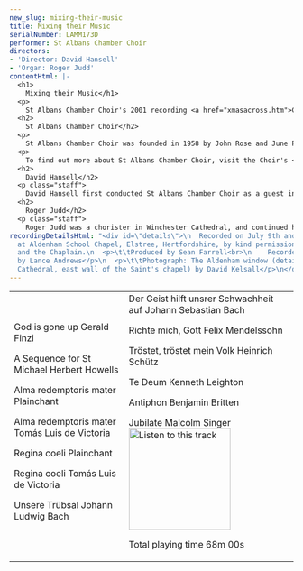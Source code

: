 ```yaml
---
new_slug: mixing-their-music
title: Mixing their Music
serialNumber: LAMM173D
performer: St Albans Chamber Choir
directors:
- 'Director: David Hansell'
- 'Organ: Roger Judd'
contentHtml: |-
  <h1>
    Mixing their Music</h1>
  <p>
    St Albans Chamber Choir's 2001 recording <a href="xmasacross.htm">Christmas across the Centuries</a> was a tightly themed programme not just of Christmas music but also of paired settings of the same text from widely contrasting historical periods. This present issue is a more varied anthology selected from the Choir's core repertoire of unaccompanied or organ accompanied music from circa 1600 to the present day. If there is a sub-theme running through the programme it is that of music for double choir. This means that instead of being divided into the standard four (SATB) vocal parts, each of those parts is divided to produce two four part ensembles which composers can combine and contrast in a variety of ways. The origins of this practice were in liturgical music, which from earliest times has used antiphonal devices of various kinds - either a soloist or a small ensemble singing in alternation with the main body of worshippers or the available forces being divided into two or more equal groups.</p>
  <h2>
    St Albans Chamber Choir</h2>
  <p>
    St Albans Chamber Choir was founded in 1958 by John Rose and June Pepin (née Clark) with the aim of achieving the highest standards of performance in programmes of both familiar and less well known music. Its repertoire ranges from music of the fifteenth century to works commissioned by the Choir from contemporary composers, including Nicola LeFanu, John Joubert, John Tavener and most recently Malcolm Singer. Acclaimed for its a cappella singing, the Choir also works regularly with professional instrumentalists, orchestras and soloists. Among its awards, the Choir won in 1994 a coveted BT Innovations Award for its mixed-media event Images, featuring music from and inspired by the Russian Orthodox Church together with an exhibition of icons. In 1999 the Choir was awarded an Eastern Arts Voluntary Music Development Grant to develop its programming and commission a major new work. This enabled the Choir to explore Jewish and Christian responses to the scriptures in music, and Malcolm Singer, former conductor of the leading Jewish choir, Zemel, was invited to compose a work for the two choirs together. This resulted in a cantata The Mask of Esther, which received its world premiere at St Albans Abbey in May 2001, and its first London performance in January 2002. The choir performs both locally and further afield, and also makes regular visits to Germany through its 35-year association with the Wormser Kantorei from St Albans' twin town, Worms. The Choir's first CD, <a href="xmasacross.htm">Christmas across the Centuries</a>, a sequence of beautiful music featuring medieval and modern versions of Christmas texts, was released in 2001.</p>
  <p>
    To find out more about St Albans Chamber Choir, visit the Choir's <a href="https://web.archive.org/web/20120720022625/http://www.stalbanschamberchoir.org.uk/">website</a>.</p>
  <h2>
    David Hansell</h2>
  <p class="staff">
    David Hansell first conducted St Albans Chamber Choir as a guest in early 1997 and was then offered the permanent appointment in the autumn of the same year. He is a graduate of Durham University (first and research degrees), and also holds diplomas in organ playing and choral conducting. Although he freely admits to a particular enthusiasm for seventeenth and eighteenth century music, his repertoire is extremely wide-ranging, from Gregorian chant to new commissions, as this programme demonstrates. As a conductor and continuo player David has performed throughout Europe and has toured the USA three times - he is particularly pleased to have conducted in both New York's cathedrals. In his other lives David is Director of Music at Putney High School, conducts the Esher-based Ripieno Choir, edits music by Marc-Antoine Charpentier and is a regular contributor to the specialist magazine Early Music Review.</p>
  <h2>
    Roger Judd</h2>
  <p class="staff">
    Roger Judd was a chorister in Winchester Cathedral, and continued his musical career as organ scholar at Pembroke College, Cambridge, where he studied with Sir David Willcocks. He was Assistant Organist of Ely Cathedral, and Master of the Music at St Michael's College Tenbury, before moving to Windsor Castle in 1985. As Assistant Organist of St George's Chapel he accompanies the Chapel choir in their services, broadcasts, recordings and concerts. In 2002-3 he was Acting Director of Music of the Chapel. He is organ tutor at Royal Holloway College and a piano tutor at Eton College. He performs widely as a soloist and continuo player, and has made a number of solo CDs.</p>
recordingDetailsHtml: "<div id=\"details\">\n  Recorded on July 9th and 10th 2004
  at Aldenham School Chapel, Elstree, Hertfordshire, by kind permission of the Headmaster
  and the Chaplain.\n  <p>\t\tProduced by Sean Farrell<br>\n    Recorded and edited
  by Lance Andrews</p>\n  <p>\t\tPhotograph: The Aldenham window (detail; St Albans
  Cathedral, east wall of the Saint's chapel) by David Kelsall</p>\n</div>"
---
```


<table class="tracktable">
  <tbody>
    <tr>
      <td class="column1">
        God is gone up <span class="composer">Gerald Finzi</span>
        <p>
          A Sequence for St Michael <span class="composer">Herbert Howells</span></p>
        <p>
          Alma redemptoris mater <span class="composer">Plainchant</span></p>
        <p>
          Alma redemptoris mater <span class="composer">Tomás Luis de Victoria</span></p>
        <p>
          Regina coeli <span class="composer">Plainchant</span></p>
        <p>
          Regina coeli <span class="composer">Tomás Luis de Victoria</span></p>
        <p>
          Unsere Trübsal <span class="composer">Johann Ludwig Bach</span></p>
      </td>
      <td class="column2">
        Der Geist hilft unsrer Schwachheit auf <span class="composer">Johann Sebastian Bach</span>
        <p>
          Richte mich, Gott <span class="composer">Felix Mendelssohn</span></p>
        <p>
          Tröstet, tröstet mein Volk <span class="composer">Heinrich Schütz</span></p>
        <p>
          Te Deum <span class="composer">Kenneth Leighton</span></p>
        <p>
          Antiphon <span class="composer">Benjamin Britten</span></p>
        <p>
          Jubilate <span class="composer">Malcolm Singer</span><a href="cliplinks/mixing%20.ram"><img alt="Listen to this track" src="/web/20120720022625im_/http://www.lammas.co.uk/images/listen.gif" width="180"></a></p>
        <p>					<span id="playingtime">Total playing time 68m 00s</span></p>
      </td>
    </tr>
  </tbody>
</table>
